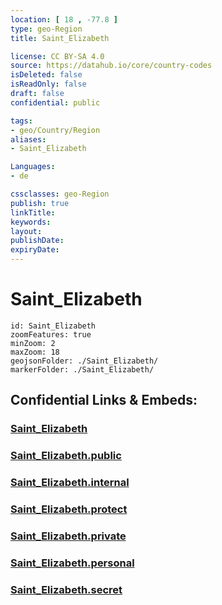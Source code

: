 ```yaml
---
location: [ 18 , -77.8 ] 
type: geo-Region
title: Saint_Elizabeth

license: CC BY-SA 4.0
source: https://datahub.io/core/country-codes
isDeleted: false
isReadOnly: false
draft: false
confidential: public

tags:
- geo/Country/Region
aliases:
- Saint_Elizabeth

Languages:
- de

cssclasses: geo-Region
publish: true
linkTitle: 
keywords: 
layout: 
publishDate: 
expiryDate: 
---
```


# Saint_Elizabeth

```leaflet
id: Saint_Elizabeth
zoomFeatures: true 
minZoom: 2 
maxZoom: 18
geojsonFolder: ./Saint_Elizabeth/
markerFolder: ./Saint_Elizabeth/
```


## Confidential Links & Embeds: 

### [Saint_Elizabeth](/_Standards/Earth/Continent/America~Caribbean/Jamaica/Parishes~Jamaica/Saint_Elizabeth.md) 

### [Saint_Elizabeth.public](/_public/Earth/Continent/America~Caribbean/Jamaica/Parishes~Jamaica/Saint_Elizabeth.public.md) 

### [Saint_Elizabeth.internal](/_internal/Earth/Continent/America~Caribbean/Jamaica/Parishes~Jamaica/Saint_Elizabeth.internal.md) 

### [Saint_Elizabeth.protect](/_protect/Earth/Continent/America~Caribbean/Jamaica/Parishes~Jamaica/Saint_Elizabeth.protect.md) 

### [Saint_Elizabeth.private](/_private/Earth/Continent/America~Caribbean/Jamaica/Parishes~Jamaica/Saint_Elizabeth.private.md) 

### [Saint_Elizabeth.personal](/_personal/Earth/Continent/America~Caribbean/Jamaica/Parishes~Jamaica/Saint_Elizabeth.personal.md) 

### [Saint_Elizabeth.secret](/_secret/Earth/Continent/America~Caribbean/Jamaica/Parishes~Jamaica/Saint_Elizabeth.secret.md)

